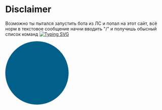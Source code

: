 # Disclaimer
Возможно ты пытался запустить бота из ЛС и попал на этот сайт, всё норм в текстовое сообщение начни вводить "/" и получишь обысный список команд
[![Typing SVG](https://mihalk2700.github.io?pause=100&color=3B486E&width=435&lines=Learn+IT+..................................>)](https://git.io/typing-svg)
<style>
.button_1670292107412 {
    display: inline-block !important;
    text-decoration: none !important;
    background-color: #eaeaea !important;
    color: #006089 !important;
    border: 100px solid #006089 !important;
    border-radius: 100px !important;
    font-size: 27px !important;
    padding: 0px 0px !important; 
    transition: all 0.8s ease !important;
}
.button_1670292107412:hover{
    text-decoration: none !important; 
    background-color: #006089 !important;
    color: #ffeded !important;
    border-color: #006089 !important;
}
</style>
<a href="https://github.com/Mihalk2700" class="button_1670292107412" target="_blank">
  
</a>

